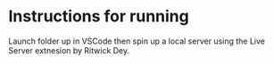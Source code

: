 # Instructions for running
Launch folder up in VSCode then spin up a local server using the Live Server extnesion by Ritwick Dey.